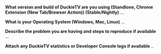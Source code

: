 **What version and build of DuckieTV are you using (Standlone, Chrome Extension (New Tab/Browser Action)) (Stable/Nightly)**
...

**What is your Operating System (Windows, Mac, Linux)**
...

**Describe the problem you are having and steps to reproduce if available**
...

**Attach any DuckieTV statistics or Developer Console logs if available**
..
